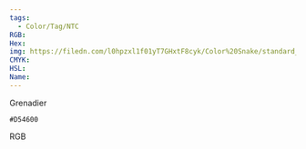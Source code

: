 ```yaml
---
tags:
  - Color/Tag/NTC
RGB:
Hex:
img: https://filedn.com/l0hpzxl1f01yT7GHxtF8cyk/Color%20Snake/standard_csv_to_svg//D54600.svg
CMYK:
HSL:
Name:
---
```

Grenadier
```palette
#D54600
```
RGB
